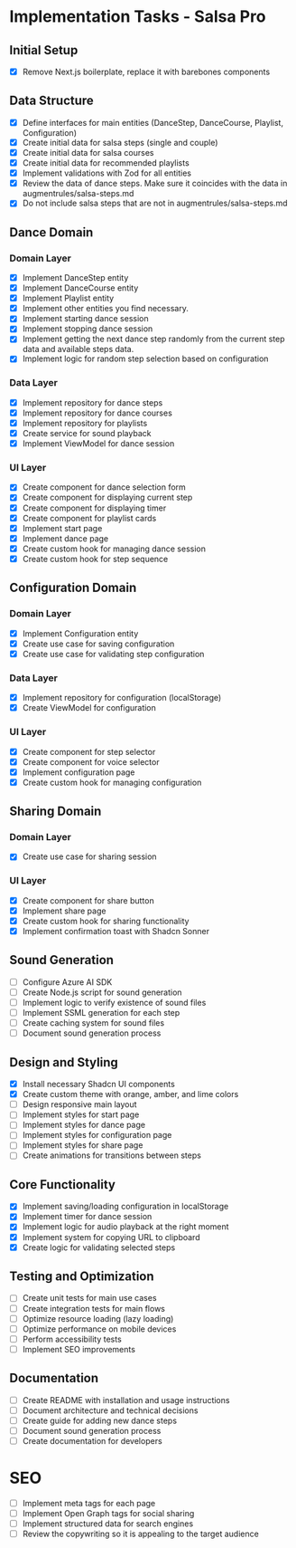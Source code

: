 # Implementation Tasks - Salsa Pro

## Initial Setup

- [x] Remove Next.js boilerplate, replace it with barebones components

## Data Structure

- [x] Define interfaces for main entities (DanceStep, DanceCourse, Playlist, Configuration)
- [x] Create initial data for salsa steps (single and couple)
- [x] Create initial data for salsa courses
- [x] Create initial data for recommended playlists
- [x] Implement validations with Zod for all entities
- [x] Review the data of dance steps. Make sure it coincides with the data in augmentrules/salsa-steps.md
- [x] Do not include salsa steps that are not in augmentrules/salsa-steps.md

## Dance Domain

### Domain Layer

- [x] Implement DanceStep entity
- [x] Implement DanceCourse entity
- [x] Implement Playlist entity
- [x] Implement other entities you find necessary.
- [x] Implement starting dance session
- [x] Implement stopping dance session
- [x] Implement getting the next dance step randomly from the current step data and available steps data.
- [x] Implement logic for random step selection based on configuration

### Data Layer

- [x] Implement repository for dance steps
- [x] Implement repository for dance courses
- [x] Implement repository for playlists
- [x] Create service for sound playback
- [x] Implement ViewModel for dance session

### UI Layer

- [x] Create component for dance selection form
- [x] Create component for displaying current step
- [x] Create component for displaying timer
- [x] Create component for playlist cards
- [x] Implement start page
- [x] Implement dance page
- [x] Create custom hook for managing dance session
- [x] Create custom hook for step sequence

## Configuration Domain

### Domain Layer

- [x] Implement Configuration entity
- [x] Create use case for saving configuration
- [x] Create use case for validating step configuration

### Data Layer

- [x] Implement repository for configuration (localStorage)
- [x] Create ViewModel for configuration

### UI Layer

- [x] Create component for step selector
- [x] Create component for voice selector
- [x] Implement configuration page
- [x] Create custom hook for managing configuration

## Sharing Domain

### Domain Layer

- [x] Create use case for sharing session

### UI Layer

- [x] Create component for share button
- [x] Implement share page
- [x] Create custom hook for sharing functionality
- [x] Implement confirmation toast with Shadcn Sonner

## Sound Generation

- [ ] Configure Azure AI SDK
- [ ] Create Node.js script for sound generation
- [ ] Implement logic to verify existence of sound files
- [ ] Implement SSML generation for each step
- [ ] Create caching system for sound files
- [ ] Document sound generation process

## Design and Styling

- [x] Install necessary Shadcn UI components
- [x] Create custom theme with orange, amber, and lime colors
- [ ] Design responsive main layout
- [ ] Implement styles for start page
- [ ] Implement styles for dance page
- [ ] Implement styles for configuration page
- [ ] Implement styles for share page
- [ ] Create animations for transitions between steps

## Core Functionality

- [x] Implement saving/loading configuration in localStorage
- [x] Implement timer for dance session
- [x] Implement logic for audio playback at the right moment
- [x] Implement system for copying URL to clipboard
- [x] Create logic for validating selected steps

## Testing and Optimization

- [ ] Create unit tests for main use cases
- [ ] Create integration tests for main flows
- [ ] Optimize resource loading (lazy loading)
- [ ] Optimize performance on mobile devices
- [ ] Perform accessibility tests
- [ ] Implement SEO improvements

## Documentation

- [ ] Create README with installation and usage instructions
- [ ] Document architecture and technical decisions
- [ ] Create guide for adding new dance steps
- [ ] Document sound generation process
- [ ] Create documentation for developers

# SEO

- [ ] Implement meta tags for each page
- [ ] Implement Open Graph tags for social sharing
- [ ] Implement structured data for search engines
- [ ] Review the copywriting so it is appealing to the target audience
